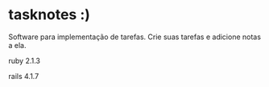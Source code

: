 # tasknotes :)

Software para implementação de tarefas. Crie suas tarefas e adicione notas a ela.

ruby 2.1.3

rails 4.1.7

